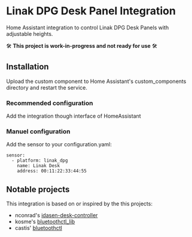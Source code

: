 # Linak DPG Desk Panel Integration
Home Assistant integration to control Linak DPG Desk Panels with adjustable heights.

🛠️ **This project is work-in-progress and not ready for use** 🛠️

## Installation
Upload the custom component to Home Assistant's custom_components directory and restart the service.

### Recommended configuration
Add the integration though interface of HomeAssistant

### Manuel configuration
Add the sensor to your configuration.yaml:
```
sensor:
  - platform: linak_dpg
    name: Linak Desk
    address: 00:11:22:33:44:55
```

## Notable projects
This integration is based on or inspired by the this projects:
- nconrad's [idasen-desk-controller](https://github.com/nconrad/idasen-desk-controller)
- kosme's [bluetoothctl_lib](https://github.com/kosme/bluetoothctl_lib)
- castis' [bluetoothctl](https://gist.github.com/castis/0b7a162995d0b465ba9c84728e60ec01)